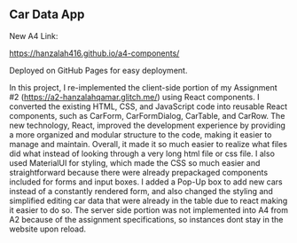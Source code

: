 ## Car Data App
New A4 Link:

https://hanzalah416.github.io/a4-components/

Deployed on GitHub Pages for easy deployment.

In this project, I re-implemented the client-side portion of my Assignment #2 (https://a2-hanzalahqamar.glitch.me/) using React components. I converted the existing HTML, CSS, and JavaScript code into reusable React components, such as CarForm, CarFormDialog, CarTable, and CarRow. The new technology, React, improved the development experience by providing a more organized and modular structure to the code, making it easier to manage and maintain. Overall, it made it so much easier to realize what files did what instead of looking through a very long html file or css file. I also used MaterialUI for styling, which made the CSS so much easier and straightforward because there were already prepackaged components included for forms and input boxes. I added a Pop-Up box to add new cars instead of a constantly rendered form, and also changed the styling and simplified editing car data that were already in the table due to react making it easier to do so. The server side portion was not implemented into A4 from A2 because of the assignment specifications, so instances dont stay in the website upon reload.
